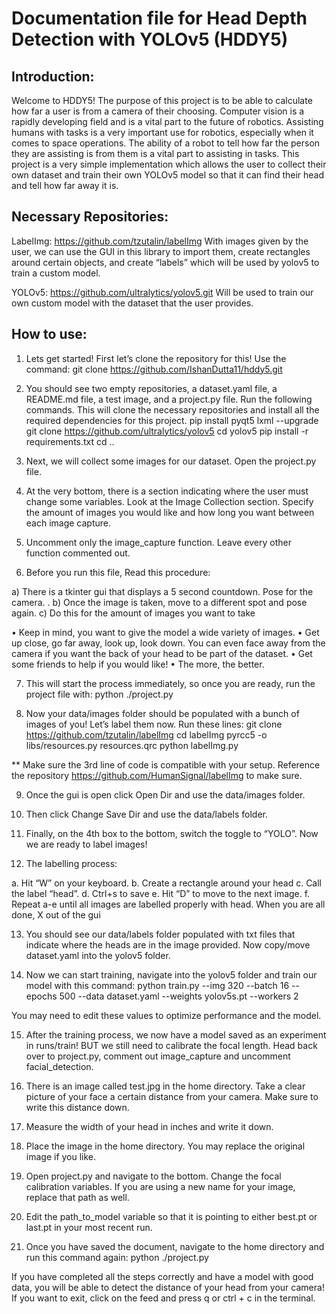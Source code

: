 # Documentation file for Head Depth Detection with YOLOv5 (HDDY5)

## Introduction:
Welcome to HDDY5! The purpose of this project is to be able to calculate how far a user is from a camera of their choosing. Computer vision is a rapidly developing field and is a vital part to the future of robotics. Assisting humans with tasks is a very important use for robotics, especially when it comes to space operations. The ability of a robot to tell how far the person they are assisting is from them is a vital part to assisting in tasks. This project is a very simple implementation which allows the user to collect their own dataset and train their own YOLOv5 model so that it can find their head and tell how far away it is.

## Necessary Repositories:
LabelImg: https://github.com/tzutalin/labelImg
With images given by the user, we can use the GUI in this library to import them, create rectangles around certain objects, and create “labels” which will be used by yolov5 to train a custom model.

YOLOv5: https://github.com/ultralytics/yolov5.git
Will be used to train our own custom model with the dataset that the user provides.


## How to use:

1.	Lets get started! First let’s clone the repository for this! Use the command:
git clone https://github.com/IshanDutta11/hddy5.git

2.	You should see two empty repositories, a dataset.yaml file, a README.md file, a test image, and a project.py file. Run the following commands. This will clone the necessary repositories and install all the required dependencies for this project.
pip install pyqt5 lxml --upgrade
git clone https://github.com/ultralytics/yolov5
cd yolov5
pip install -r requirements.txt
cd ..
 

3.	Next, we will collect some images for our dataset. Open the project.py file. 

4.	At the very bottom, there is a section indicating where the user must change some variables. Look at the Image Collection section. Specify the amount of images you would like and how long you want between each image capture.

5.	Uncomment only the image_capture function. Leave every other function commented out. 

6.	Before you run this file, Read this procedure:

a)	There is a tkinter gui that displays a 5 second countdown. Pose for the camera. .
b)	Once the image is taken, move to a different spot and pose again.
c)	Do this for the amount of images you want to take

•	Keep in mind, you want to give the model a wide variety of images.
•	Get up close, go far away, look up, look down. You can even face away from the camera if you want the back of your head to be part of the dataset.
•	Get some friends to help if you would like!
•	The more, the better.
 
7.	This will start the process immediately, so once you are ready, run the project file with:
python ./project.py



8.	Now your data/images folder should be populated with a bunch of images of you! Let’s label them now. Run these lines:
git clone https://github.com/tzutalin/labelImg
cd labelImg
pyrcc5 -o libs/resources.py resources.qrc
python labelImg.py

** Make sure the 3rd line of code is compatible with your setup. Reference the repository https://github.com/HumanSignal/labelImg to make sure.


9.	Once the gui is open click Open Dir and use the data/images folder. 

10.	Then click Change Save Dir and use the data/labels folder. 

11.	Finally, on the 4th box to the bottom, switch the toggle to “YOLO”. Now we are ready to label images!

12.	The labelling process:

a.	Hit “W” on your keyboard.
b.	Create a rectangle around your head
c.	Call the label “head”. 
d.	Ctrl+s to save
e.	Hit “D” to move to the next image.
f.	Repeat a-e until all images are labelled properly with head. When you are all done, X out of the gui

13.	You should see our data/labels folder populated with txt files that indicate where the heads are in the image provided. Now copy/move dataset.yaml into the yolov5 folder.

14.	Now we can start training, navigate into the yolov5 folder and train our model with this command:
python train.py --img 320 --batch 16 --epochs 500 --data dataset.yaml --weights yolov5s.pt --workers 2

You may need to edit these values to optimize performance and the model. 


15.	After the training process, we now have a model saved as an experiment in runs/train! BUT we still need to calibrate the focal length. Head back over to project.py, comment out image_capture and uncomment facial_detection. 
16.	There is an image called test.jpg in the home directory. Take a clear picture of your face a certain distance from your camera. Make sure to write this distance down.

17.	Measure the width of your head in inches and write it down.

18.	Place the image in the home directory. You may replace the original image if you like.

19.	Open project.py and navigate to the bottom. Change the focal calibration variables. If you are using a new name for your image, replace that path as well. 

20.	Edit the path_to_model variable so that it is pointing to either best.pt or last.pt in your most recent run.

21.	Once you have saved the document, navigate to the home directory and run this command again:
python ./project.py


If you have completed all the steps correctly and have a model with good data, you will be able to detect the distance of your head from your camera! 
If you want to exit, click on the feed and press q or ctrl + c in the terminal.

